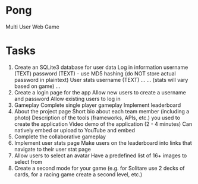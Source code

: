
# Pong
Multi User Web Game
# Tasks
1. Create an SQLite3 database for user data
  Log in information
  username (TEXT)
  password (TEXT) - use MD5 hashing (do NOT store actual password in plaintext)
  User stats
  username (TEXT)
  ...
  ... (stats will vary based on game)
  ...
2. Create a login page for the app
  Allow new users to create a username and password
  Allow existing users to log in
3. Gameplay
  Complete single player gameplay
  Implement leaderboard
4. About the project page
  Short bio about each team member (including a photo)
  Description of the tools (frameworks, APIs, etc.) you used to create the application
  Video demo of the application (2 - 4 minutes)
  Can natively embed or upload to YouTube and embed
5. Complete the collaborative gameplay
6. Implement user stats page
  Make users on the leaderboard into links that navigate to their user stat page
7. Allow users to select an avatar
  Have a predefined list of 16+ images to select from
8. Create a second mode for your game (e.g. for Solitare use 2 decks of cards, for a racing game create a second level, etc.) 
